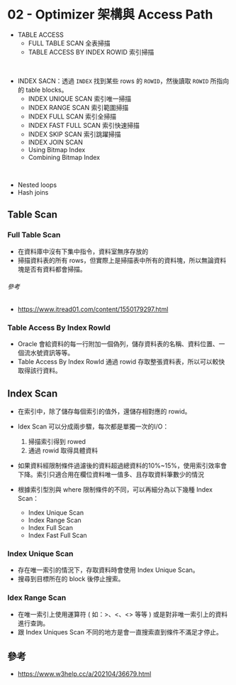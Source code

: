 # 02 - Optimizer 架構與 Access Path

* TABLE ACCESS
  * FULL TABLE SCAN 全表掃描
  * TABLE ACCESS BY INDEX ROWID 索引掃描
<br/>

* INDEX SACN：透過 `INDEX` 找到某些 rows 的 `ROWID`，然後讀取 `ROWID` 所指向的 table blocks。
  * INDEX UNIQUE SCAN 索引唯一掃描
  * INDEX RANGE SCAN 索引範圍掃描
  * INDEX FULL SCAN 索引全掃描
  * INDEX FAST FULL SCAN 索引快速掃描
  * INDEX SKIP SCAN 索引跳躍掃描
  * INDEX JOIN SCAN 
  * Using Bitmap Index
  * Combining Bitmap Index
<br/>

* Nested loops
* Hash joins

## Table Scan
### Full Table Scan
* 在資料庫中沒有下集中指令，資料室無序存放的
* 掃描資料表的所有 rows，但實際上是掃描表中所有的資料塊，所以無論資料塊是否有資料都會掃描。

###### 參考
* https://www.itread01.com/content/1550179297.html

### Table Access By Index RowId
* Oracle 會給資料的每一行附加一個偽列，儲存資料表的名稱、資料位置、一個流水號資訊等等。
* Table Access By Index RowId 通過 rowid 存取整張資料表，所以可以較快取得該行資料。

## Index Scan
* 在索引中，除了儲存每個索引的值外，還儲存相對應的 rowid。
* Idex Scan 可以分成兩步驟，每次都是單獨一次的I/O：
  1. 掃描索引得到 rowed
  2. 通過 rowid 取得具體資料

* 如果資料經限制條件過濾後的資料超過總資料的10%~15%，使用索引效率會下降。索引只適合用在欄位資料唯一值多、且存取資料筆數少的情況
* 根據索引型別與 where 限制條件的不同，可以再細分為以下幾種 Index Scan：
  * Index Unique Scan
  * Index Range Scan
  * Index Full Scan
  * Index Fast Full Scan

### Index Unique Scan
* 存在唯一索引的情況下，存取資料時會使用 Index Unique Scan。
* 搜尋到目標所在的 block 後停止搜索。

### Idex Range Scan
* 在唯一索引上使用運算符 ( 如：>、<、<> 等等 ) 或是對非唯一索引上的資料進行查詢。
* 跟 Index Uniques Scan 不同的地方是會一直搜索直到條件不滿足才停止。

### 

## 參考
* https://www.w3help.cc/a/202104/36679.html
